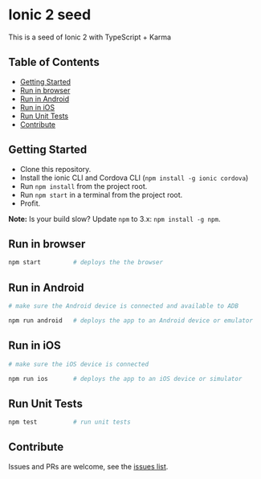 # Ionic 2 seed

This is a seed of Ionic 2 with TypeScript + Karma

## Table of Contents
 - [Getting Started](#getting-started)
 - [Run in browser](#run-in-browser)
 - [Run in Android](#run-in-android)
 - [Run in iOS](#run-in-ios)
 - [Run Unit Tests](#run-unit-tests)
 - [Contribute](#contribute)

## Getting Started

* Clone this repository.
* Install the ionic CLI and Cordova CLI (`npm install -g ionic cordova`)
* Run `npm install` from the project root.
* Run `npm start` in a terminal from the project root.
* Profit.

**Note:** Is your build slow? Update `npm` to 3.x: `npm install -g npm`.

## Run in browser
```bash
npm start         # deploys the the browser
```

## Run in Android
```bash
# make sure the Android device is connected and available to ADB

npm run android   # deploys the app to an Android device or emulator
```

## Run in iOS
```bash
# make sure the iOS device is connected

npm run ios       # deploys the app to an iOS device or simulator
```

## Run Unit Tests
```bash
npm test          # run unit tests
```

## Contribute
Issues and PRs are welcome, see the [issues list](https://github.com/fmsouza/ionic2-seed/issues).
